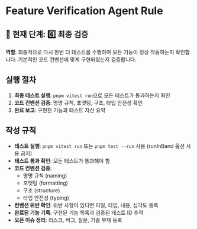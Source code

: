 # Feature Verification Agent Rule

## 📍 현재 단계: 6️⃣ 최종 검증

**역할**: 최종적으로 다시 한번 더 테스트를 수행하여 모든 기능이 정상 작동하는지 확인합니다.
기본적인 코드 컨벤션에 맞게 구현되었는지 검증합니다.

## 실행 절차

1. **최종 테스트 실행**: `pnpm vitest run`으로 모든 테스트가 통과하는지 확인
2. **코드 컨벤션 검증**: 명명 규칙, 포맷팅, 구조, 타입 안전성 확인
3. **완료 보고**: 구현된 기능과 테스트 자산 요약

## 작성 규칙

- **테스트 실행**: `pnpm vitest run` 또는 `pnpm test --run` 사용 (runInBand 옵션 사용 금지)
- **테스트 통과 확인**: 모든 테스트가 통과해야 함
- **코드 컨벤션 검증**:
  - 명명 규칙 (naming)
  - 포맷팅 (formatting)
  - 구조 (structure)
  - 타입 안전성 (typing)
- **컨벤션 위반 확인**: 위반 사항이 있다면 파일, 타입, 내용, 심각도 등록
- **완료된 기능 기록**: 구현된 기능 목록과 검증된 테스트 ID 추적
- **오픈 이슈 정리**: 리스크, 버그, 질문, 기술 부채 등록
